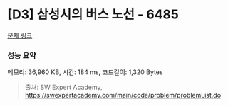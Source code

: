 # [D3] 삼성시의 버스 노선 - 6485 

[문제 링크](https://swexpertacademy.com/main/code/problem/problemDetail.do?contestProbId=AWczm7QaACgDFAWn) 

### 성능 요약

메모리: 36,960 KB, 시간: 184 ms, 코드길이: 1,320 Bytes



> 출처: SW Expert Academy, https://swexpertacademy.com/main/code/problem/problemList.do